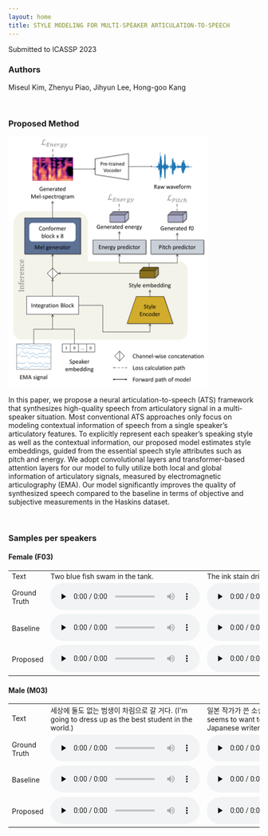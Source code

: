 ```yaml
---
layout: home
title: STYLE MODELING FOR MULTI-SPEAKER ARTICULATION-TO-SPEECH
---
```


Submitted to ICASSP 2023 

<h3>Authors
</h3>

Miseul Kim, Zhenyu Piao, Jihyun Lee, Hong-goo Kang

<br />

<h3>Proposed Method</h3>
<img src="./assets/img/Proposed_v5.png" width="400">

In this paper, we propose a neural articulation-to-speech
(ATS) framework that synthesizes high-quality speech from
articulatory signal in a multi-speaker situation. Most conventional
ATS approaches only focus on modeling contextual information
of speech from a single speaker’s articulatory features.
To explicitly represent each speaker’s speaking style as
well as the contextual information, our proposed model estimates
style embeddings, guided from the essential speech
style attributes such as pitch and energy. We adopt convolutional
layers and transformer-based attention layers for our
model to fully utilize both local and global information of articulatory
signals, measured by electromagnetic articulography
(EMA). Our model significantly improves the quality of
synthesized speech compared to the baseline in terms of objective
and subjective measurements in the Haskins dataset.

<br />

<h3>Samples per speakers
</h3>

 <h4>Female (F03)</h4>

<table style="margin-left: auto; margin-right: auto;">
    <tr>
        <td>
        	Text
        </td>
        <td class="text">
            Two blue fish swam in the tank. 
        </td>
        <td class="text">
            The ink stain dried on the finished page.
        </td>
        <td class="text">
            The young kid jumped the rusty gate.
        </td>
        <td class="text">
            This plank was made for walking on.
        </td>
    </tr>
    <tr>
        <td class="first-col">Ground Truth</td>
        <td><audio controls="" preload="none"><source src="./assets/Samples_demo/F03/F03_B01_S26_R02_N_target.wav"></audio></td>
        <td><audio controls="" preload="none"><source src="./assets/Samples_demo/F03/F03_B02_S13_R02_N_target.wav"></audio></td>
        <td><audio controls="" preload="none"><source src="./assets/Samples_demo/F03/F03_B03_S21_R02_N_target.wav"></audio></td>
        <td><audio controls="" preload="none"><source src="./assets/Samples_demo/F03/F03_B07_S07_R01_N_target.wav"></audio></td>
    </tr>
    <tr>
        <td class="first-col">Baseline</td>
        <td><audio controls="" preload="none"><source src="./assets/Samples_demo/F03/baseline/F03_B01_S26_R02_N.wav"></audio></td>
        <td><audio controls="" preload="none"><source src="./assets/Samples_demo/F03/baseline/F03_B02_S13_R02_N.wav"></audio></td>
        <td><audio controls="" preload="none"><source src="./assets/Samples_demo/F03/baseline/F03_B03_S21_R02_N.wav"></audio></td>
        <td><audio controls="" preload="none"><source src="./assets/Samples_demo/F03/baseline/F03_B07_S07_R01_N.wav"></audio></td>
    </tr>
    <tr>
        <td class="first-col">Proposed</td>
        <td><audio controls="" preload="none"><source src="./assets/Samples_demo/F03/F03_B01_S26_R02_N.wav"></audio></td>
        <td><audio controls="" preload="none"><source src="./assets/Samples_demo/F03/F03_B02_S13_R02_N.wav"></audio></td>
        <td><audio controls="" preload="none"><source src="./assets/Samples_demo/F03/F03_B03_S21_R02_N.wav"></audio></td>
        <td><audio controls="" preload="none"><source src="./assets/Samples_demo/F03/F03_B07_S07_R01_N.wav"></audio></td>
    </tr>
</table>


 <h4>Male (M03)</h4>

<table style="margin-left: auto; margin-right: auto;">
    <tr>
        <td>
        	Text
        </td>
        <td class="text">
            세상에 둘도 없는 범생이 차림으로 갈 거다. (I'm going to dress up as the best student in the world.)
        </td>
        <td class="text">
            일본 작가가 쓴 소설을 출판하고 싶은가봐. (He seems to want to publish a novel written by a Japanese writer)
        </td>
        <td class="text">
            애한테 이런 불량식품을 사먹이면 어떡해요. (You shouldn't buy such junk food for that kid.)
        </td>
        <td class="text">
            아빠, 우리 유치원 얼마나 좋은데요. (Dad, my kindergarten is so nice.)
        </td>
    </tr>
    <tr>
        <td class="first-col">Ground Truth</td>
        <td><audio controls="" preload="none"><source src="./assets/samples/ref/neutral/neutral_f_224.wav"></audio></td>
        <td><audio controls="" preload="none"><source src="./assets/samples/ref/neutral/neutral_f_1818.wav"></audio></td>
        <td><audio controls="" preload="none"><source src="./assets/samples/ref/neutral/neutral_m_746.wav"></audio></td>
        <td><audio controls="" preload="none"><source src="./assets/samples/ref/neutral/neutral_m_0122.wav"></audio></td>
    </tr>
    <tr>
        <td class="first-col">Baseline</td>
        <td><audio controls="" preload="none"><source src="./assets/samples/neutral/16_cer_base__neutral_f1.wav"></audio></td>
        <td><audio controls="" preload="none"><source src="./assets/samples/neutral/2_cer_base__neutral_f2.wav"></audio></td>
        <td><audio controls="" preload="none"><source src="./assets/samples/neutral/48_cer_base__neutral_m1.wav"></audio></td>
        <td><audio controls="" preload="none"><source src="./assets/samples/neutral/28_cer_base__neutral_m2.wav"></audio></td>
    </tr>
    <tr>
        <td class="first-col">Proposed</td>
        <td><audio controls="" preload="none"><source src="./assets/samples/neutral/16_prop__neutral_f1.wav"></audio></td>
        <td><audio controls="" preload="none"><source src="./assets/samples/neutral/2_prop__neutral_f2.wav"></audio></td>
        <td><audio controls="" preload="none"><source src="./assets/samples/neutral/48_prop__neutral_m1.wav"></audio></td>
        <td><audio controls="" preload="none"><source src="./assets/samples/neutral/28_prop__neutral_m2.wav"></audio></td>
    </tr>
</table>

<br />